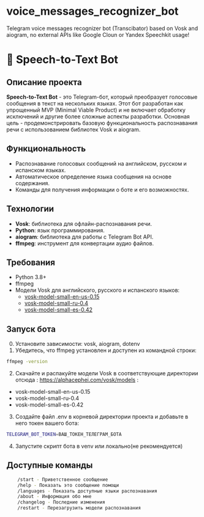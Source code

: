 # voice_messages_recognizer_bot
Telegram voice messages recognizer bot (Transcibator) based on Vosk and aiogram, no external APIs like Google Cloun or Yandex Speechkit usage!
# 🤖 Speech-to-Text Bot

## Описание проекта
**Speech-to-Text Bot** - это Telegram-бот, который преобразует голосовые сообщения в текст на нескольких языках. Этот бот разработан как упрощенный MVP (Minimal Viable Product) и не включает обработку исключений и другие более сложные аспекты разработки. Основная цель - продемонстрировать базовую функциональность распознавания речи с использованием библиотек Vosk и aiogram.

## Функциональность
- Распознавание голосовых сообщений на английском, русском и испанском языках.
- Автоматическое определение языка сообщения на основе содержания.
- Команды для получения информации о боте и его возможностях.

## Технологии
- **Vosk**: библиотека для офлайн-распознавания речи.
- **Python**: язык программирования.
- **aiogram**: библиотека для работы с Telegram Bot API.
- **ffmpeg**: инструмент для конвертации аудио файлов.

## Требования
- Python 3.8+
- ffmpeg
- Модели Vosk для английского, русского и испанского языков:
  - [vosk-model-small-en-us-0.15](https://alphacephei.com/vosk/models/vosk-model-small-en-us-0.15.zip)
  - [vosk-model-small-ru-0.4](https://alphacephei.com/vosk/models/vosk-model-small-ru-0.4.zip)
  - [vosk-model-small-es-0.42](https://alphacephei.com/vosk/models/vosk-model-small-es-0.42.zip)

## Запуск бота
0. Установите зависимости: vosk, aiogram, dotenv
1. Убедитесь, что ffmpeg установлен и доступен из командной строки:
```bash
ffmpeg -version
```
2. Скачайте и распакуйте модели Vosk в соответствующие директории отсюда : https://alphacephei.com/vosk/models :
  - vosk-model-small-en-us-0.15
  - vosk-model-small-ru-0.4
  - vosk-model-small-es-0.42   

3. Создайте файл .env в корневой директории проекта и добавьте в него токен вашего бота:
```bash
TELEGRAM_BOT_TOKEN=ВАШ_ТОКЕН_ТЕЛЕГРАМ_БОТА
```
4. Запустите скрипт бота в venv или локально(не рекомендуется)

## Доступные команды
```bash
    /start - Приветственное сообщение
    /help - Показать это сообщение помощи
    /languages - Показать доступные языки распознавания
    /about - Информация обо мне
    /changelog - Последние изменения
    /restart - Перезагрузить модели распознавания
```
